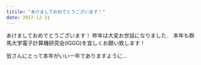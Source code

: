 ```yaml
---
titile: "あけましておめでとうございます！"
date: 2017-12-31
---
```


あけましておめでとうございます！
昨年は大変お世話になりました．
本年も群馬大学電子計算機研究会(IGGG)を宜しくお願い致します！

皆さんにとって本年がいい一年でありますように...
